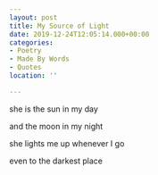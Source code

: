 ```yaml
---
layout: post
title: My Source of Light
date: 2019-12-24T12:05:14.000+00:00
categories:
- Poetry
- Made By Words
- Quotes
location: ''

---
```

she is the sun in my day

and the moon in my night

she lights me up whenever I go

even to the darkest place